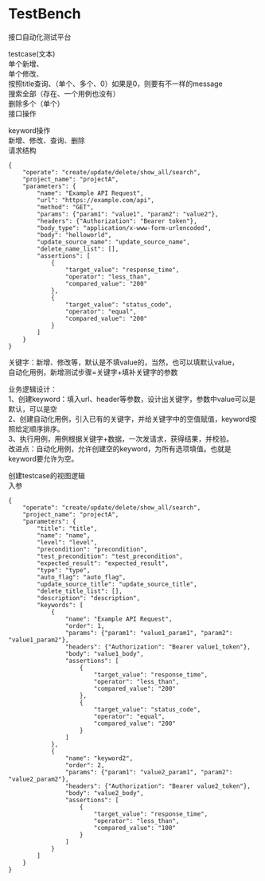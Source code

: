 # TestBench
接口自动化测试平台

testcase(文本)  
单个新增、  
单个修改、  
按照title查询、（单个、多个、0）如果是0，则要有不一样的message  
搜索全部（存在、一个用例也没有）  
删除多个（单个）  
接口操作

keyword操作  
新增、修改、查询、删除  
请求结构
```
{
    "operate": "create/update/delete/show_all/search",
    "project_name": "projectA",
    "parameters": {
        "name": "Example API Request",
        "url": "https://example.com/api",
        "method": "GET",
        "params": {"param1": "value1", "param2": "value2"},
        "headers": {"Authorization": "Bearer token"},
        "body_type": "application/x-www-form-urlencoded",
        "body": "helloworld",
        "update_source_name": "update_source_name",
        "delete_name_list": [],
        "assertions": [
            {
                "target_value": "response_time",
                "operator": "less_than",
                "compared_value": "200"
            },
            {
                "target_value": "status_code",
                "operator": "equal",
                "compared_value": "200"
            }
        ]
    }
}
```
关键字：新增、修改等，默认是不填value的，当然，也可以填默认value，  
自动化用例，新增测试步骤=关键字+填补关键字的参数

业务逻辑设计：  
1、创建keyword：填入url、header等参数，设计出关键字，参数中value可以是默认，可以是空  
2、创建自动化用例，引入已有的关键字，并给关键字中的空值赋值，keyword按照给定顺序排序。  
3、执行用例，用例根据关键字+数据，一次发请求，获得结果，并校验。  
改进点：自动化用例，允许创建空的keyword，为所有选项填值。也就是keyword要允许为空。  

创建testcase的视图逻辑  
入参
```
{
    "operate": "create/update/delete/show_all/search",
    "project_name": "projectA",
    "parameters": {
        "title": "title",
        "name": "name",
        "level": "level",
        "precondition": "precondition",
        "test_precondition": "test_precondition",
        "expected_result": "expected_result",
        "type": "type",
        "auto_flag": "auto_flag",
        "update_source_title": "update_source_title",
        "delete_title_list": [],
        "description": "description",
        "keywords": [
            {
                "name": "Example API Request",
                "order": 1,
                "params": {"param1": "value1_param1", "param2": "value1_param2"},
                "headers": {"Authorization": "Bearer value1_token"},
                "body": "value1_body",
                "assertions": [
                    {
                        "target_value": "response_time",
                        "operator": "less_than",
                        "compared_value": "200"
                    },
                    {
                        "target_value": "status_code",
                        "operator": "equal",
                        "compared_value": "200"
                    }
                ]
            },
            {
                "name": "keyword2",
                "order": 2,
                "params": {"param1": "value2_param1", "param2": "value2_param2"},
                "headers": {"Authorization": "Bearer value2_token"},
                "body": "value2_body",
                "assertions": [
                    {
                        "target_value": "response_time",
                        "operator": "less_than",
                        "compared_value": "100"
                    }
                ]
            }
        ]
    }
}
```